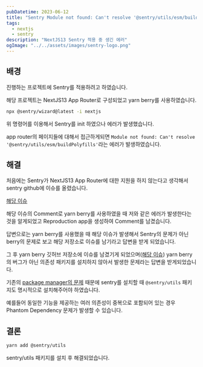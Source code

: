 ```yaml
---
pubDatetime: 2023-06-12
title: "Sentry Module not found: Can't resolve '@sentry/utils/esm/buildPolyfills'"
tags:
  - nextjs
  - sentry
description: "NextJS13 Sentry 적용 중 생긴 에러"
ogImage: "../../assets/images/sentry-logo.png"
---
```


## 배경

진행하는 프로젝트에 Sentry를 적용하려고 하였습니다.

해당 프로젝트는 NextJS13 App Router로 구성되었고 yarn berry를 사용하였습니다.

```bash
npx @sentry/wizard@latest -i nextjs
```

위 명령어를 이용해서 Sentry를 init 하였으나 에러가 발생했습니다.

app router의 페이지들에 대해서 접근하게되면 `Module not found: Can't resolve '@sentry/utils/esm/buildPolyfills'`라는 에러가 발생하였습니다.

## 해결

처음에는 Sentry가 NextJS13 App Router에 대한 지원을 하지 않는다고 생각해서 sentry github에 이슈를 올렸습니다.

[해당 이슈](https://github.com/getsentry/sentry-javascript/issues/8180)

해당 이슈의 Comment로 yarn berry를 사용하였을 때 저와 같은 에러가 발생한다는 것을 알게되었고 Reproduction app을 생성하여 Comment를 남겼습니다.

답변으로는 yarn berry를 사용했을 때 해당 이슈가 발생해서 Sentry의 문제가 아닌 berry의 문제로 보고 해당 저장소로 이슈를 남기라고 답변을 받게 되었습니다.

그 후 yarn berry 깃허브 저장소에 이슈를 남겼기게 되었으며([해당 이슈](https://github.com/yarnpkg/berry/issues/5489)) yarn berry의 버그가 아닌 의존성 패키지를 설치하지 않아서 발생한 문제라는 답변을 받게되었습니다.

기존의 [package manager의 문제](https://yarnpkg.com/advanced/rulebook#packages-should-only-ever-require-what-they-formally-list-in-their-dependencies) 때문에 sentry를 설치할 때 `@sentry/utils` 패키지도 명시적으로 설치해주어야 하였습니다.

예를들어 동일한 기능을 제공하는 여러 의존성이 중복으로 포함되어 있는 경우 Phantom Dependency 문제가 발생할 수 있습니다.

## 결론

```bash
yarn add @sentry/utils
```

sentry/utils 패키지를 설치 후 해결되었습니다.
